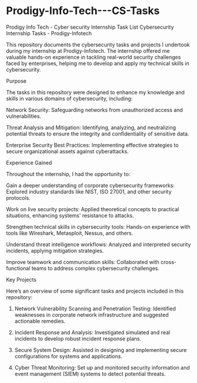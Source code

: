 # Prodigy-Info-Tech---CS-Tasks
Prodigy Info Tech - Cyber security Internship Task List 
Cybersecurity Internship Tasks - Prodigy-Infotech

This repository documents the cybersecurity tasks and projects I undertook during my internship at Prodigy-Infotech. The internship offered me valuable hands-on experience in tackling real-world security challenges faced by enterprises, helping me to develop and apply my technical skills in cybersecurity.

Purpose

The tasks in this repository were designed to enhance my knowledge and skills in various domains of cybersecurity, including:

Network Security: Safeguarding networks from unauthorized access and vulnerabilities.

Threat Analysis and Mitigation: Identifying, analyzing, and neutralizing potential threats to ensure the integrity and confidentiality of sensitive data.

Enterprise Security Best Practices: Implementing effective strategies to secure organizational assets against cyberattacks.


Experience Gained

Throughout the internship, I had the opportunity to:

Gain a deeper understanding of corporate cybersecurity frameworks: Explored industry standards like NIST, ISO 27001, and other security protocols.

Work on live security projects: Applied theoretical concepts to practical situations, enhancing systems' resistance to attacks.

Strengthen technical skills in cybersecurity tools: Hands-on experience with tools like Wireshark, Metasploit, Nessus, and others.

Understand threat intelligence workflows: Analyzed and interpreted security incidents, applying mitigation strategies.

Improve teamwork and communication skills: Collaborated with cross-functional teams to address complex cybersecurity challenges.


Key Projects

Here’s an overview of some significant tasks and projects included in this repository:

1. Network Vulnerability Scanning and Penetration Testing: Identified weaknesses in corporate network infrastructure and suggested actionable remedies.


2. Incident Response and Analysis: Investigated simulated and real incidents to develop robust incident response plans.


3. Secure System Design: Assisted in designing and implementing secure configurations for systems and applications.


4. Cyber Threat Monitoring: Set up and monitored security information and event management (SIEM) systems to detect potential threats.
